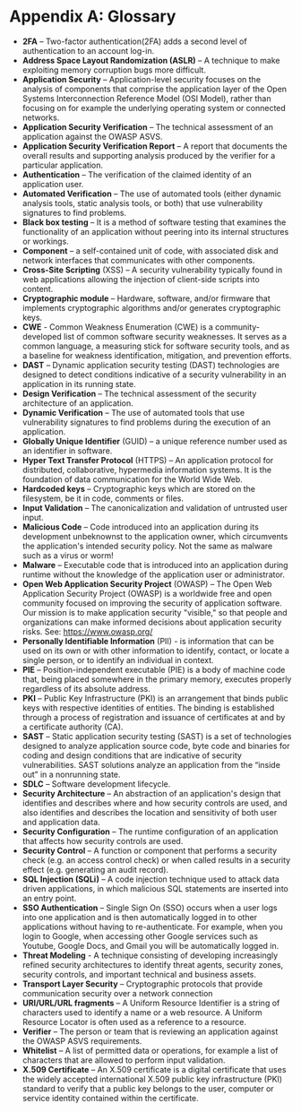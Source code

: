 # Appendix A: Glossary

- **2FA** – Two-factor authentication(2FA) adds a second level of authentication to an account log-in.
- **Address Space Layout Randomization (ASLR)** – A technique to make exploiting memory corruption bugs more difficult.
- **Application Security** – Application-level security focuses on the analysis of components that comprise the application layer of the Open Systems Interconnection Reference Model (OSI Model), rather than focusing on for example the underlying operating system or connected networks.
- **Application Security Verification** – The technical assessment of an application against the OWASP ASVS.
- **Application Security Verification Report** – A report that documents the overall results and supporting analysis produced by the verifier for a particular application.
- **Authentication** – The verification of the claimed identity of an application user.
- **Automated Verification** – The use of automated tools (either dynamic analysis tools, static analysis tools, or both) that use vulnerability signatures to find problems.
- **Black box testing** – It is a method of software testing that examines the functionality of an application without peering into its internal structures or workings.
- **Component** – a self-contained unit of code, with associated disk and network interfaces that communicates with other components.
- **Cross-Site Scripting** (XSS) – A security vulnerability typically found in web applications allowing the injection of client-side scripts into content.
- **Cryptographic module** – Hardware, software, and/or firmware that implements cryptographic algorithms and/or generates cryptographic keys.
- **CWE** - Common Weakness Enumeration (CWE) is a community-developed list of common software security weaknesses. It serves as a common language, a measuring stick for software security tools, and as a baseline for weakness identification, mitigation, and prevention efforts.
- **DAST** – Dynamic application security testing (DAST) technologies are designed to detect conditions indicative of a security vulnerability in an application in its running state.
- **Design Verification** – The technical assessment of the security architecture of an application.
- **Dynamic Verification** – The use of automated tools that use vulnerability signatures to find problems during the execution of an application.
- **Globally Unique Identifier** (GUID) – a unique reference number used as an identifier in software.
- **Hyper Text Transfer Protocol** (HTTPS) – An application protocol for distributed, collaborative, hypermedia information systems. It is the foundation of data communication for the World Wide Web.
- **Hardcoded keys** – Cryptographic keys which are stored on the filesystem, be it in code, comments or files.
- **Input Validation** – The canonicalization and validation of untrusted user input.
- **Malicious Code** – Code introduced into an application during its development unbeknownst to the application owner, which circumvents the application's intended security policy. Not the same as malware such as a virus or worm!
- **Malware** – Executable code that is introduced into an application during runtime without the knowledge of the application user or administrator.
- **Open Web Application Security Project** (OWASP) – The Open Web Application Security Project (OWASP) is a worldwide free and open community focused on improving the security of application software. Our mission is to make application security "visible," so that people and organizations can make informed decisions about application security risks. See: https://www.owasp.org/
- **Personally Identifiable Information** (PII) - is information that can be used on its own or with other information to identify, contact, or locate a single person, or to identify an individual in context.
- **PIE** – Position-independent executable (PIE) is a body of machine code that, being placed somewhere in the primary memory, executes properly regardless of its absolute address.
- **PKI** – Public Key Infrastructure (PKI) is an arrangement that binds public keys with respective identities of entities. The binding is established through a process of registration and issuance of certificates at and by a certificate authority (CA).
- **SAST** – Static application security testing (SAST) is a set of technologies designed to analyze application source code, byte code and binaries for coding and design conditions that are indicative of security vulnerabilities. SAST solutions analyze an application from the “inside out” in a nonrunning state.
- **SDLC** – Software development lifecycle.
- **Security Architecture** – An abstraction of an application's design that identifies and describes where and how security controls are used, and also identifies and describes the location and sensitivity of both user and application data.
- **Security Configuration** – The runtime configuration of an application that affects how security controls are used.
- **Security Control** – A function or component that performs a security check (e.g. an access control check) or when called results in a security effect (e.g. generating an audit record).
- **SQL Injection (SQLi)** – A code injection technique used to attack data driven applications, in which malicious SQL statements are inserted into an entry point.
- **SSO Authentication** – Single Sign On (SSO) occurs when a user logs into one application and is then automatically logged in to other applications without having to re-authenticate. For example, when you login to Google, when accessing other Google services such as Youtube, Google Docs, and Gmail you will be automatically logged in.
- **Threat Modeling** - A technique consisting of developing increasingly refined security architectures to identify threat agents, security zones, security controls, and important technical and business assets.
- **Transport Layer Security** – Cryptographic protocols that provide communication security over a network connection
- **URI/URL/URL fragments** – A Uniform Resource Identifier is a string of characters used to identify a name or a web resource. A Uniform Resource Locator is often used as a reference to a resource.
- **Verifier** – The person or team that is reviewing an application against the OWASP ASVS requirements.
- **Whitelist** – A list of permitted data or operations, for example a list of characters that are allowed to perform input validation.
- **X.509 Certificate** – An X.509 certificate is a digital certificate that uses the widely accepted international X.509 public key infrastructure (PKI) standard to verify that a public key belongs to the user, computer or service identity contained within the certificate.
